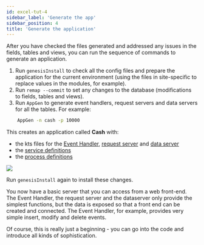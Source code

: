```yaml
---
id: excel-tut-4
sidebar_label: 'Generate the app'
sidebar_position: 4
title: 'Generate the application'
---
```







After you have checked the files generated and addressed any issues in the fields, tables and views, you can run the sequence of commands to generate an application.

1. Run `genesisInstall` to check all the config files and prepare the application for the current environment (using the files in site-specific to replace values in the modules, for example).
2. Run `remap --commit` to set any changes to the database (modifications to fields, tables and views).
3. Run `AppGen` to generate event handlers,  request servers and data servers for all the tables. For example:

```bash
    AppGen -n cash -p 10000
```

This creates an application called **Cash** with:

* the kts files for the  [Event Handler](/tutorials/excel-to-genesis/Files/excel-tut-5/), [request server](/tutorials/excel-to-genesis/Files/excel-tut-6/) and [data server](/tutorials/excel-to-genesis/Files/excel-tut-7/)
* the [service definitions](/tutorials/excel-to-genesis/Files/excel-tut-10/)
* the [process definitions](/tutorials/excel-to-genesis/Files/excel-tut-9/)

![](/img/built-by-appgen.png)

Run `genesisInstall` again to install these changes.

You now have a basic server that you can access from a web front-end. The Event Handler, the request server and the dataserver only provide the simplest functions, but the data is exposed so that a front end can be created and connected. The Event Handler, for example, provides very simple insert, modify and delete events.

Of course, this is really just a beginning - you can go into the code and introduce all kinds of sophistication.
